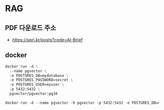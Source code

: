 # RAG

## PDF 다운로드 주소
- https://spri.kr/posts?code=AI-Brief


## docker
```dockerfile
docker run -d \
  --name pgvector \
  -e POSTGRES_DB=mydatabase \
  -e POSTGRES_PASSWORD=secret \
  -e POSTGRES_USER=myuser \
  -p 5432:5432 \
  pgvector/pgvector:pg16
  
docker run -d --name pgvector -h pgvector -p 5432:5432 -e POSTGRES_DB=mydatabase -e POSTGRES_PASSWORD=secret -e POSTGRES_USER=myuser pgvector/pgvector:pg16  
```

